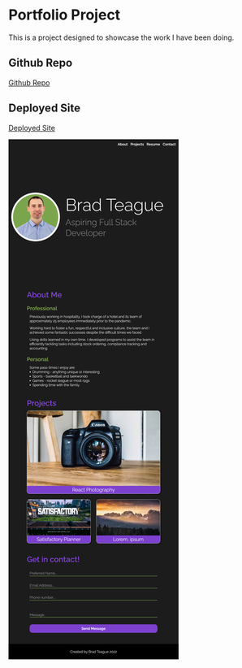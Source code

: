 # Portfolio Project

This is a project designed to showcase the work I have been doing.

## Github Repo

[Github Repo](https://github.com/bradbrad88/my-portfolio)

## Deployed Site

[Deployed Site](https://bradbrad88.github.io/my-portfolio/)

![](assets/images/screenshot.png)
